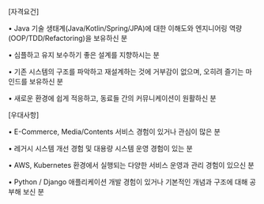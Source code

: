 [자격요건]

• Java 기술 생태계(Java/Kotlin/Spring/JPA)에 대한 이해도와 엔지니어링 역량(OOP/TDD/Refactoring)을 보유하신 분

• 심플하고 유지 보수하기 좋은 설계를 지향하시는 분

• 기존 시스템의 구조를 파악하고 재설계하는 것에 거부감이 없으며, 오히려 즐기는 마인드를 보유하신 분

• 새로운 환경에 쉽게 적응하고, 동료들 간의 커뮤니케이션이 원활하신 분

 

[우대사항]

• E-Commerce, Media/Contents 서비스 경험이 있거나 관심이 많은 분

• 레거시 시스템 개선 경험 및 대용량 시스템 운영 경험이 있는 분

• AWS, Kubernetes 환경에서 실행되는 다양한 서비스 운영과 관리 경험이 있으신 분

• Python / Django 애플리케이션 개발 경험이 있거나 기본적인 개념과 구조에 대해 공부해 보신 분